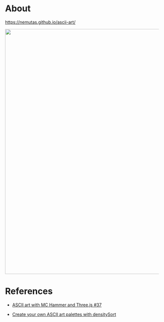 # About

https://nemutas.github.io/ascii-art/

<img src='https://user-images.githubusercontent.com/46724121/212554145-67199561-731f-4e12-962c-c121e3cf8020.png' alt='' width='800' />

# References

- [ASCII art with MC Hammer and Three.js #37](https://www.youtube.com/watch?v=uO_r3wDfAWo)

- [Create your own ASCII art palettes with densitySort](https://www.astoundingscripts.com/art/create-your-own-ascii-art-palettes-densitysort/)
